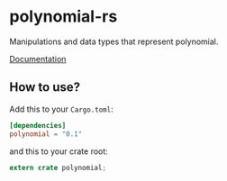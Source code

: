 # polynomial-rs

Manipulations and data types that represent polynomial.

[Documentation](https://docs.rs/polynomial/latest/polynomial/)

## How to use?

Add this to your `Cargo.toml`:

```toml
[dependencies]
polynomial = "0.1"
```

and this to your crate root:

```rust
extern crate polynomial;
```
